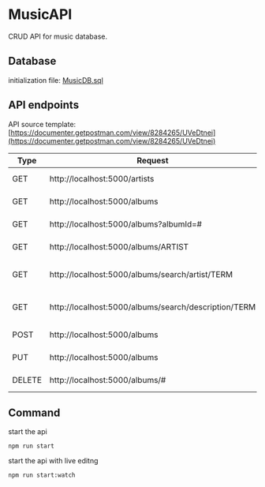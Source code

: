 # MusicAPI
CRUD API for music database.

## Database
initialization file: [MusicDB.sql](./src/MusicDB.sql)

## API endpoints
API source template: 
[https://documenter.getpostman.com/view/8284265/UVeDtnei](https://documenter.getpostman.com/view/8284265/UVeDtnei)

| Type | Request | Description |
| - | - | - |
| GET | http://localhost:5000/artists | get all artists |
| GET | http://localhost:5000/albums | get all albums |
| GET | http://localhost:5000/albums?albumId=# | get album by ID |
| GET | http://localhost:5000/albums/ARTIST | get album by artist |
| GET | http://localhost:5000/albums/search/artist/TERM | search albums by artist name
| GET | http://localhost:5000/albums/search/description/TERM | search albums by description
| POST | http://localhost:5000/albums | create an album |
| PUT | http://localhost:5000/albums | update an album |
| DELETE | http://localhost:5000/albums/# | delete an album |

## Command
start the api
```
npm run start
```
start the api with live editng
```
npm run start:watch
```